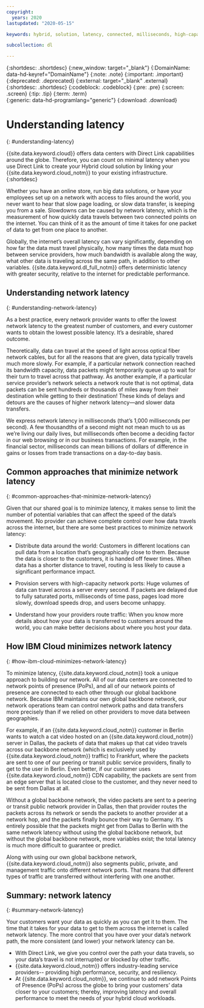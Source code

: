 ```yaml
---
copyright:
  years: 2020
lastupdated: "2020-05-15"

keywords: hybrid, solution, latency, connected, milliseconds, high-capacity, performance, security, data, path, resiliency, PoPs, globe, infrastructure, backbone, traffic, workloads

subcollection: dl

---
```


{:shortdesc: .shortdesc}
{:new_window: target="_blank"}
{:DomainName: data-hd-keyref="DomainName"}
{:note: .note}
{:important: .important}
{:deprecated: .deprecated}
{:external: target="_blank" .external}
{:shortdesc: .shortdesc}
{:codeblock: .codeblock}
{:pre: .pre}
{:screen: .screen}
{:tip: .tip}
{:term: .term}  
{:generic: data-hd-programlang="generic"}
{:download: .download}  

# Understanding latency
{: #understanding-latency}

{{site.data.keyword.cloud}} offers data centers with Direct Link capabilities around the globe. Therefore, you can count on minimal latency when you use Direct Link to create your Hybrid cloud solution by linking your {{site.data.keyword.cloud_notm}} to your existing infrastructure.
{:shortdesc}

Whether you have an online store, run big data solutions, or have your employees set up on a network with access to files around the world, you never want to hear that slow page loading, or slow data transfer, is keeping you from a sale. Slowdowns can be caused by network latency, which is the measurement of how quickly data travels between two connected points on the internet. You can think of it as the amount of time it takes for one packet of data to get from one place to another.

Globally, the internet’s overall latency can vary significantly, depending on how far the data must travel physically, how many times the data must hop between service providers, how much bandwidth is available along the way, what other data is traveling across the same path, in addition to other variables. {{site.data.keyword.dl_full_notm}} offers deterministic latency with greater security, relative to the internet for predictable performance.


## Understanding network latency
{: #understanding-network-latency}

As a best practice, every network provider wants to offer the lowest network latency to the greatest number of customers, and every customer wants to obtain the lowest possible latency. It’s a desirable, shared outcome.

Theoretically, data can travel at the speed of light across optical fiber network cables, but for all the reasons that are given, data typically travels much more slowly. For example, if a particular network connection reached its bandwidth capacity, data packets might temporarily queue up to wait for their turn to travel across that pathway. As another example, if a particular service provider’s network selects a network route that is not optimal, data packets can be sent hundreds or thousands of miles away from their destination while getting to their destination! These kinds of delays and detours are the causes of higher network latency—and slower data transfers.

We express network latency in milliseconds (that’s 1,000 milliseconds per second). A few thousandths of a second might not mean much to us as we’re living our daily lives, but milliseconds often become a deciding factor in our web browsing or in our business transactions. For example, in the financial sector, milliseconds can mean billions of dollars of difference in gains or losses from trade transactions on a day-to-day basis.

## Common approaches that minimize network latency
{: #common-approaches-that-minimize-network-latency}

Given that our shared goal is to minimize latency, it makes sense to limit the number of potential variables that can affect the speed of the data’s movement. No provider can achieve complete control over how data travels across the internet, but there are some best practices to minimize network latency:

 * Distribute data around the world: Customers in different locations can pull data from a location that’s geographically close to them. Because the data is closer to the customers, it is handed off fewer times. When data has a shorter distance to travel, routing is less likely to cause a significant performance impact.

 * Provision servers with high-capacity network ports: Huge volumes of data can travel across a server every second. If packets are delayed due to fully saturated ports, milliseconds of time pass, pages load more slowly, download speeds drop, and users become unhappy.

 * Understand how your providers route traffic: When you know more details about how your data is transferred to customers around the world, you can make better decisions about where you host your data.

## How IBM Cloud minimizes network latency
{: #how-ibm-cloud-minimizes-network-latency}

To minimize latency, {{site.data.keyword.cloud_notm}} took a unique approach to building our network. All of our data centers are connected to network points of presence (PoPs), and all of our network points of presence are connected to each other through our global backbone network. Because IBM maintains our own global backbone network, our network operations team can control network paths and data transfers more precisely than if we relied on other providers to move data between geographies.

For example, if an {{site.data.keyword.cloud_notm}} customer in Berlin wants to watch a cat video hosted on an {{site.data.keyword.cloud_notm}} server in Dallas, the packets of data that makes up that cat video travels across our backbone network (which is exclusively used by {{site.data.keyword.cloud_notm}} traffic) to Frankfurt, where the packets are sent to one of our peering or transit public service providers, finally to get to the user in Berlin. Even better, if our customer uses {{site.data.keyword.cloud_notm}} CDN capability, the packets are sent from an edge server that is located close to the customer, and they never need to be sent from Dallas at all.

Without a global backbone network, the video packets are sent to a peering or transit public network provider in Dallas, then that provider routes the packets across its network or sends the packets to another provider at a network hop, and the packets finally bounce their way to Germany. It’s entirely possible that the packets might get from Dallas to Berlin with the same network latency without using the global backbone network, but without the global backbone network, more variables exist; the total latency is much more difficult to guarantee or predict.

Along with using our own global backbone network, {{site.data.keyword.cloud_notm}} also segments public, private, and management traffic onto different network ports. That means that different types of traffic are transferred without interfering with one another.

## Summary: network latency
{: #summary-network-latency}

Your customers want your data as quickly as you can get it to them. The time that it takes for your data to get to them across the internet is called network latency. The more control that you have over your data’s network path, the more consistent (and lower) your network latency can be.

* With Direct Link, we give you control over the path your data travels, so your data’s travel is not interrupted or blocked by other traffic.
* {{site.data.keyword.cloud_notm}} offers industry-leading service providers-- providing high performance, security, and resiliency.
* At {{site.data.keyword.cloud_notm}}, we continue to add network Points of Presence (PoPs) across the globe to bring your customers’ data closer to your customers; thereby, improving latency and overall performance to meet the needs of your hybrid cloud workloads.
